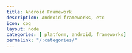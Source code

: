```yaml
---
title: Android Framework
description: Android frameworks, etc
icon: cog
layout: node
categories: [ platform, android, frameworks]
permalink: "/:categories/"
---
```


